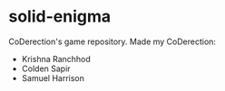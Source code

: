 # solid-enigma
CoDerection's game repository.
Made my CoDerection:
- Krishna Ranchhod
- Colden Sapir
- Samuel Harrison

